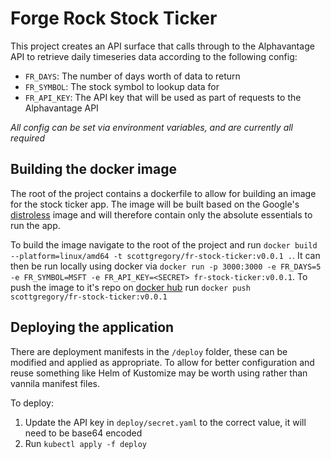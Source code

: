 # Forge Rock Stock Ticker

This project creates an API surface that calls through to the Alphavantage API to retrieve daily timeseries data according to the following config:

- `FR_DAYS`: The number of days worth of data to return
- `FR_SYMBOL`: The stock symbol to lookup data for
- `FR_API_KEY`: The API key that will be used as part of requests to the Alphavantage API

_All config can be set via environment variables, and are currently all required_

## Building the docker image

The root of the project contains a dockerfile to allow for building an image for the stock ticker app. The image will be built based on the Google's [distroless](https://github.com/GoogleContainerTools/distroless) image and will therefore contain only the absolute essentials to run the app.

To build the image navigate to the root of the project and run `docker build --platform=linux/amd64 -t scottgregory/fr-stock-ticker:v0.0.1 .`.
It can then be run locally using docker via `docker run -p 3000:3000 -e FR_DAYS=5 -e FR_SYMBOL=MSFT -e FR_API_KEY=<SECRET> fr-stock-ticker:v0.0.1`.
To push the image to it's repo on [docker hub](https://hub.docker.com/repository/docker/scottgregory/fr-stock-ticker/general) run `docker push scottgregory/fr-stock-ticker:v0.0.1`

## Deploying the application

There are deployment manifests in the `/deploy` folder, these can be modified and applied as appropriate. To allow for better configuration and reuse something like Helm of Kustomize may be worth using rather than vannila manifest files.

To deploy:

1. Update the API key in `deploy/secret.yaml` to the correct value, it will need to be base64 encoded
2. Run `kubectl apply -f deploy`
